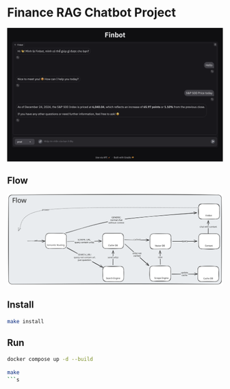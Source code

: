 # Finance RAG Chatbot Project

![alt text](images/chat.png)

## Flow

![alt text](images/flow.svg)

## Install

```bash
make install
```

## Run

```bash
docker compose up -d --build
```

```bash
make
```s